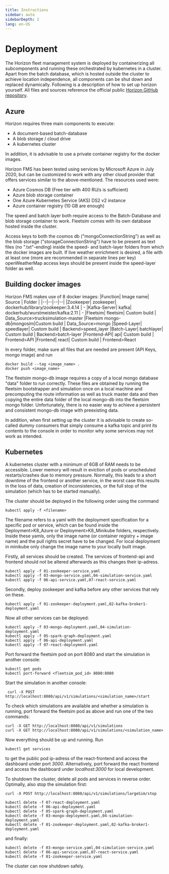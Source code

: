 ```yaml
---
title: Instructions
sidebar: auto
sidebarDepth: 2
lang: en-US
---
```


# Deployment

The Horizon fleet management system is deployed by containerizing all subcomponents and running these orchestrated by kubernetes in a cluster.
Apart from the batch database, which is hosted outside the cluster to achieve location independence, all components can be shut down and replaced dynamically. Following is a description of how to set up horizon yourself.
All files and sources reference the official public [Horizon GitHub repository](https://github.com/horizonfleet/Horizon).


## Azure

Horizon requires three main components to execute:
- A document-based batch-database
- A blob storage / cloud drive
- A kubernetes cluster

In addition, it is advisable to use a private container registry for the docker images.

Horizon FMS has been tested using services by Microsoft Azure in July 2020, but can be customized to work with any other cloud provider that offers services similar to the above-mentioned. The resources used were:
 - Azure Cosmos DB (Free tier with 400 RU/s is sufficient)
 - Azure blob storage container
 - One  Azure Kubernetes Service (AKS) DS2 v2 instance
 - Azure container registry (10 GB are enough)

The speed and batch layer both require access to the Batch-Database and blob storage container to work. Fleetsim comes with its own database hosted inside the cluster. 

Access keys to both the cosmos db ("mongoConnectionString") as well as the blob storage  ("storageConnectionString") have to be present as text files (no ".txt"-ending) inside the speed- and batch-layer folders from which the docker images are built. If live weather enrichment is desired, a file with at least one (more are recommended in separate lines per key) openWeatherMap access keys should be present inside the speed-layer folder as well.

## Building docker images

Horizon FMS makes use of 8 docker images:
|Function|	Image name| 	Source |	Folder | 
|--|--|--|--|
|Zookeeper|	    zookeeper| 	dockerhub/library/zookeeper:3.4.14 | -
|Kafka-Server|	kafka|		dockerhub/wurstmeister/kafka:2.11 | -
|Fleetsim|	    fleetsim|	Custom build | Data_Source>trucksimulation-master
|Fleetsim mongo-db|mongosim|Custom build | Data_Source>mongo
|Speed-Layer|	speedlayer|	Custom build | Backend>speed_layer
|Batch-Layer|	batchlayer|	Custom build | Backend>batch-layer
|Frontend-API|	api|		Custom build | Frontend>API
|Frontend|	    react|		Custom build | Frontend>React

In every folder, make sure all files that are needed are present (API Keys, mongo image) and run

    docker build --tag <image_name> .
    docker push <image_name>

The fleetsim mongo-db image requires a copy of a local mongo database "data" folder to run correctly. These files are obtained by running the fleetsim bootstrapper and simulation once on a local machine and precomputing the route information as well as truck master data and then copying the entire data folder of the local mongo-db into the fleetsim mongo folder. Unfortunately, there is no easier way to achieve a persistent and consistent mongo-db image with preexisting data.

In addition, when first setting up the cluster it is advisable to create so-called dummy consumers that simply consume a kafka topic and print its contents to the console in order to monitor why some services may not work as intended. 

## Kubernetes
A kubernetes cluster with a minimum of 6GB of RAM needs to be accessible. Lower memory will result in eviction of pods or unscheduled restarts/crashes due to memory pressure. Normally, this leads to a short downtime of the frontend or another service, in the worst case this results in the loss of data, creation of inconsistencies, or the full stop of the simulation (which has to be started manually).

The cluster should be deployed in the following order using the command

    kubectl apply -f <filename>
The filename refers to a yaml with the deployment specification for a specific pod or service, which can be found inside the Deployment>K8_Azure or Deployment>K8_Minikube folders, respectively. Inside these yamls, only the image name (or container registry + image name) and the pull rights secret have to be changed. For local deployment in minikube only change the image name to your locally built image.

Firstly, all services should be created. The services of frontend-api and frontend should not be altered afterwards as this changes their ip-adress.

    kubectl apply -f 01-zookeeper-service.yaml
    kubectl apply -f 03-mongo-service.yaml,04-simulation-service.yaml
    kubectl apply -f 06-api-service.yaml,07-react-service.yaml

Secondly, deploy zookeeper and kafka before any other services that rely on these.

    kubectl apply -f 01-zookeeper-deployment.yaml,02-kafka-broker1-deployment.yaml  
Now all other services can be deployed:

    kubectl apply -f 03-mongo-deployment.yaml,04-simulation-deployment.yaml    
    kubectl apply -f 05-spark-graph-deployment.yaml  
    kubectl apply -f 06-api-deployment.yaml  
    kubectl apply -f 07-react-deployment.yaml

Port forward the fleetsim pod on port 8080 and start the simulation in another console:

    kubectl get pods
    kubectl port-forward <fleetsim_pod_id> 8080:8080
Start the simulation in another console:

     curl -X POST http://localhost:8080/api/v1/simulations/<simulation_name>/start

To check which simulations are available and whether a simulation is running, port forward the fleetsim pod as above and run one of the two commands:

    curl -X GET http://localhost:8080/api/v1/simulations
    curl -X GET http://localhost:8080/api/v1/simulations/<simulation_name>
Now everything should be up and running. Run

    kubectl get services
to get the public pod ip-adress of the react-frontend and access the dashboard under port *3000*. Alternatively, port forward the react frontend and access the dashboard under *localhost:3000* for local development.

To shutdown the cluster, delete all pods and services in reverse order. Optimally, also stop the simulation first:

    curl -X POST http://localhost:8080/api/v1/simulations/largeSim/stop
    
    kubectl delete -f 07-react-deployment.yaml
    kubectl delete -f 06-api-deployment.yaml
    kubectl delete -f 05-spark-graph-deployment.yaml
    kubectl delete -f 03-mongo-deployment.yaml,04-simulation-deployment.yaml
    kubectl delete -f 01-zookeeper-deployment.yaml,02-kafka-broker1-deployment.yaml

and finally:

    kubectl delete -f 03-mongo-service.yaml,04-simulation-service.yaml
    kubectl delete -f 06-api-service.yaml,07-react-service.yaml
    kubectl delete -f 01-zookeeper-service.yaml

The cluster can now shutdown safely. 
